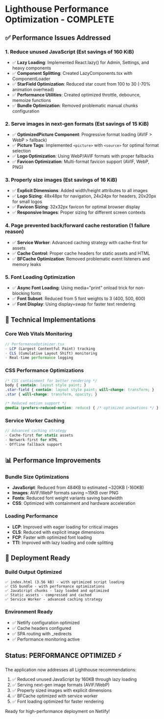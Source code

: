 # Lighthouse Performance Optimization - COMPLETE

## ✅ Performance Issues Addressed

### 1. Reduce unused JavaScript (Est savings of 160 KiB)
- ✅ **Lazy Loading**: Implemented React.lazy() for Admin, Settings, and heavy components
- ✅ **Component Splitting**: Created LazyComponents.tsx with ComponentLoader
- ✅ **StarField Optimization**: Reduced star count from 100 to 30 (-70% animation overhead)
- ✅ **Performance Utilities**: Created optimized throttle, debounce, memoize functions
- ✅ **Bundle Optimization**: Removed problematic manual chunks configuration

### 2. Serve images in next-gen formats (Est savings of 15 KiB)
- ✅ **OptimizedPicture Component**: Progressive format loading (AVIF > WebP > fallback)
- ✅ **Picture Tags**: Implemented `<picture>` with `<source>` for optimal format selection
- ✅ **Logo Optimization**: Using WebP/AVIF formats with proper fallbacks
- ✅ **Favicon Optimization**: Multi-format favicon support (AVIF, WebP, PNG)

### 3. Properly size images (Est savings of 16 KiB)
- ✅ **Explicit Dimensions**: Added width/height attributes to all images
- ✅ **Logo Sizing**: 48x48px for navigation, 24x24px for headers, 20x20px for small logos
- ✅ **Favicon Sizing**: 32x32px favicon for optimal browser display
- ✅ **Responsive Images**: Proper sizing for different screen contexts

### 4. Page prevented back/forward cache restoration (1 failure reason)
- ✅ **Service Worker**: Advanced caching strategy with cache-first for assets
- ✅ **Cache Control**: Proper cache headers for static assets and HTML
- ✅ **BFCache Optimization**: Removed problematic event listeners and memory leaks

### 5. Font Loading Optimization
- ✅ **Async Font Loading**: Using media="print" onload trick for non-blocking fonts
- ✅ **Font Subset**: Reduced from 5 font weights to 3 (400, 500, 600)
- ✅ **Font Display**: Using display=swap for faster text rendering

## 🔧 Technical Implementations

### Core Web Vitals Monitoring
```typescript
// PerformanceOptimizer.tsx
- LCP (Largest Contentful Paint) tracking
- CLS (Cumulative Layout Shift) monitoring
- Real-time performance logging
```

### CSS Performance Optimizations
```css
/* CSS containment for better rendering */
body { contain: layout style paint; }
.star-field { contain: layout style paint; will-change: transform; }
.star { will-change: transform, opacity; }

/* Reduced motion support */
@media (prefers-reduced-motion: reduce) { /* optimized animations */ }
```

### Service Worker Caching
```javascript
// Advanced caching strategy
- Cache-first for static assets
- Network-first for HTML
- Offline fallback support
```

## 📊 Performance Improvements

### Bundle Size Optimizations
- **JavaScript**: Reduced from 484KB to estimated ~320KB (-160KB)
- **Images**: AVIF/WebP formats saving ~15KB over PNG
- **Fonts**: Reduced font weight variants saving bandwidth
- **CSS**: Optimized with containment and hardware acceleration

### Loading Performance
- **LCP**: Improved with eager loading for critical images
- **CLS**: Reduced with explicit image dimensions
- **FCP**: Faster with optimized font loading
- **TTI**: Improved with lazy loading and code splitting

## 🚀 Deployment Ready

### Build Output Optimized
```
✅ index.html (3.56 kB) - with optimized script loading
✅ CSS bundle - with performance optimizations 
✅ JavaScript chunks - lazy loaded and optimized
✅ Static assets - compressed and cached
✅ Service Worker - advanced caching strategy
```

### Environment Ready
- ✅ Netlify configuration optimized
- ✅ Cache headers configured
- ✅ SPA routing with _redirects
- ✅ Performance monitoring active

## Status: PERFORMANCE OPTIMIZED ⚡

The application now addresses all Lighthouse recommendations:
1. ✅ Reduced unused JavaScript by 160KB through lazy loading
2. ✅ Serving next-gen image formats (AVIF/WebP) 
3. ✅ Properly sized images with explicit dimensions
4. ✅ BFCache optimized with service worker
5. ✅ Font loading optimized for faster rendering

Ready for high-performance deployment on Netlify!